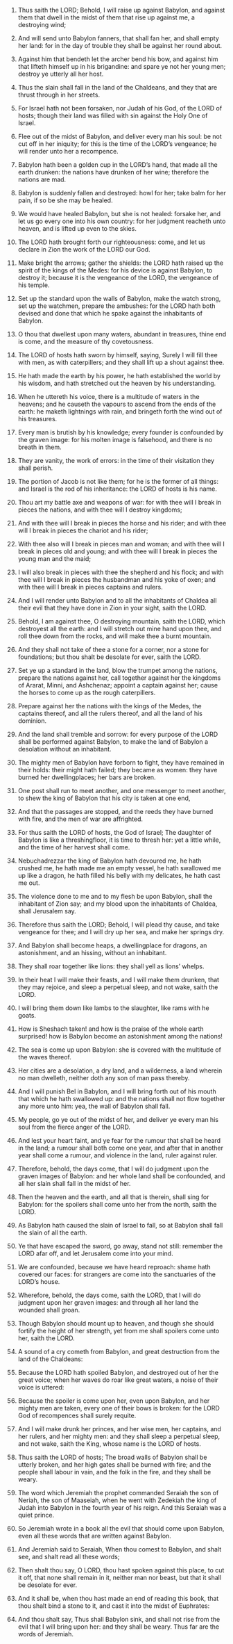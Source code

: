 1. Thus saith the LORD; Behold, I will raise up against Babylon, and
against them that dwell in the midst of them that rise up against me,
a destroying wind;

2. And will send unto Babylon fanners, that shall
fan her, and shall empty her land: for in the day of trouble they
shall be against her round about.

3. Against him that bendeth let the archer bend his bow, and against
him that lifteth himself up in his brigandine: and spare ye not her
young men; destroy ye utterly all her host.

4. Thus the slain shall fall in the land of the Chaldeans, and they
that are thrust through in her streets.

5. For Israel hath not been forsaken, nor Judah of his God, of the
LORD of hosts; though their land was filled with sin against the Holy
One of Israel.

6. Flee out of the midst of Babylon, and deliver every man his soul:
be not cut off in her iniquity; for this is the time of the LORD’s
vengeance; he will render unto her a recompence.

7. Babylon hath been a golden cup in the LORD’s hand, that made all
the earth drunken: the nations have drunken of her wine; therefore the
nations are mad.

8. Babylon is suddenly fallen and destroyed: howl for her; take balm
for her pain, if so be she may be healed.

9. We would have healed Babylon, but she is not healed: forsake her,
and let us go every one into his own country: for her judgment
reacheth unto heaven, and is lifted up even to the skies.

10. The LORD hath brought forth our righteousness: come, and let us
declare in Zion the work of the LORD our God.

11. Make bright the arrows; gather the shields: the LORD hath raised
up the spirit of the kings of the Medes: for his device is against
Babylon, to destroy it; because it is the vengeance of the LORD, the
vengeance of his temple.

12. Set up the standard upon the walls of Babylon, make the watch
strong, set up the watchmen, prepare the ambushes: for the LORD hath
both devised and done that which he spake against the inhabitants of
Babylon.

13. O thou that dwellest upon many waters, abundant in treasures,
thine end is come, and the measure of thy covetousness.

14. The LORD of hosts hath sworn by himself, saying, Surely I will
fill thee with men, as with caterpillers; and they shall lift up a
shout against thee.

15. He hath made the earth by his power, he hath established the
world by his wisdom, and hath stretched out the heaven by his
understanding.

16. When he uttereth his voice, there is a multitude of waters in
the heavens; and he causeth the vapours to ascend from the ends of the
earth: he maketh lightnings with rain, and bringeth forth the wind out
of his treasures.

17. Every man is brutish by his knowledge; every founder is
confounded by the graven image: for his molten image is falsehood, and
there is no breath in them.

18. They are vanity, the work of errors: in the time of their
visitation they shall perish.

19. The portion of Jacob is not like them; for he is the former of
all things: and Israel is the rod of his inheritance: the LORD of
hosts is his name.

20. Thou art my battle axe and weapons of war: for with thee will I
break in pieces the nations, and with thee will I destroy kingdoms;

21. And with thee will I break in pieces the horse and his rider;
and with thee will I break in pieces the chariot and his rider;

22. With thee also will I break in pieces man and woman; and with thee
will I break in pieces old and young; and with thee will I break in
pieces the young man and the maid;

23. I will also break in pieces
with thee the shepherd and his flock; and with thee will I break in
pieces the husbandman and his yoke of oxen; and with thee will I break
in pieces captains and rulers.

24. And I will render unto Babylon and to all the inhabitants of
Chaldea all their evil that they have done in Zion in your sight,
saith the LORD.

25. Behold, I am against thee, O destroying mountain, saith the
LORD, which destroyest all the earth: and I will stretch out mine hand
upon thee, and roll thee down from the rocks, and will make thee a
burnt mountain.

26. And they shall not take of thee a stone for a corner, nor a
stone for foundations; but thou shalt be desolate for ever, saith the
LORD.

27. Set ye up a standard in the land, blow the trumpet among the
nations, prepare the nations against her, call together against her
the kingdoms of Ararat, Minni, and Ashchenaz; appoint a captain
against her; cause the horses to come up as the rough caterpillers.

28. Prepare against her the nations with the kings of the Medes, the
captains thereof, and all the rulers thereof, and all the land of his
dominion.

29. And the land shall tremble and sorrow: for every purpose of the
LORD shall be performed against Babylon, to make the land of Babylon a
desolation without an inhabitant.

30. The mighty men of Babylon have forborn to fight, they have
remained in their holds: their might hath failed; they became as
women: they have burned her dwellingplaces; her bars are broken.

31. One post shall run to meet another, and one messenger to meet
another, to shew the king of Babylon that his city is taken at one
end,

32. And that the passages are stopped, and the reeds they have
burned with fire, and the men of war are affrighted.

33. For thus saith the LORD of hosts, the God of Israel; The
daughter of Babylon is like a threshingfloor, it is time to thresh
her: yet a little while, and the time of her harvest shall come.

34. Nebuchadrezzar the king of Babylon hath devoured me, he hath
crushed me, he hath made me an empty vessel, he hath swallowed me up
like a dragon, he hath filled his belly with my delicates, he hath
cast me out.

35. The violence done to me and to my flesh be upon Babylon, shall
the inhabitant of Zion say; and my blood upon the inhabitants of
Chaldea, shall Jerusalem say.

36. Therefore thus saith the LORD; Behold, I will plead thy cause,
and take vengeance for thee; and I will dry up her sea, and make her
springs dry.

37. And Babylon shall become heaps, a dwellingplace for dragons, an
astonishment, and an hissing, without an inhabitant.

38. They shall roar together like lions: they shall yell as lions’
whelps.

39. In their heat I will make their feasts, and I will make them
drunken, that they may rejoice, and sleep a perpetual sleep, and not
wake, saith the LORD.

40. I will bring them down like lambs to the slaughter, like rams
with he goats.

41. How is Sheshach taken! and how is the praise of the whole earth
surprised! how is Babylon become an astonishment among the nations!

42. The sea is come up upon Babylon: she is covered with the
multitude of the waves thereof.

43. Her cities are a desolation, a dry land, and a wilderness, a
land wherein no man dwelleth, neither doth any son of man pass
thereby.

44. And I will punish Bel in Babylon, and I will bring forth out of
his mouth that which he hath swallowed up: and the nations shall not
flow together any more unto him: yea, the wall of Babylon shall fall.

45. My people, go ye out of the midst of her, and deliver ye every
man his soul from the fierce anger of the LORD.

46. And lest your heart faint, and ye fear for the rumour that shall
be heard in the land; a rumour shall both come one year, and after
that in another year shall come a rumour, and violence in the land,
ruler against ruler.

47. Therefore, behold, the days come, that I will do judgment upon
the graven images of Babylon: and her whole land shall be confounded,
and all her slain shall fall in the midst of her.

48. Then the heaven and the earth, and all that is therein, shall
sing for Babylon: for the spoilers shall come unto her from the north,
saith the LORD.

49. As Babylon hath caused the slain of Israel to fall, so at
Babylon shall fall the slain of all the earth.

50. Ye that have escaped the sword, go away, stand not still:
remember the LORD afar off, and let Jerusalem come into your mind.

51. We are confounded, because we have heard reproach: shame hath
covered our faces: for strangers are come into the sanctuaries of the
LORD’s house.

52. Wherefore, behold, the days come, saith the LORD, that I will do
judgment upon her graven images: and through all her land the wounded
shall groan.

53. Though Babylon should mount up to heaven, and though she should
fortify the height of her strength, yet from me shall spoilers come
unto her, saith the LORD.

54. A sound of a cry cometh from Babylon, and great destruction from
the land of the Chaldeans:

55. Because the LORD hath spoiled
Babylon, and destroyed out of her the great voice; when her waves do
roar like great waters, a noise of their voice is uttered:

56. Because the spoiler is come upon her, even upon Babylon, and her
mighty men are taken, every one of their bows is broken: for the LORD
God of recompences shall surely requite.

57. And I will make drunk her princes, and her wise men, her
captains, and her rulers, and her mighty men: and they shall sleep a
perpetual sleep, and not wake, saith the King, whose name is the LORD
of hosts.

58. Thus saith the LORD of hosts; The broad walls of Babylon shall
be utterly broken, and her high gates shall be burned with fire; and
the people shall labour in vain, and the folk in the fire, and they
shall be weary.

59. The word which Jeremiah the prophet commanded Seraiah the son of
Neriah, the son of Maaseiah, when he went with Zedekiah the king of
Judah into Babylon in the fourth year of his reign. And this Seraiah
was a quiet prince.

60. So Jeremiah wrote in a book all the evil that should come upon
Babylon, even all these words that are written against Babylon.

61. And Jeremiah said to Seraiah, When thou comest to Babylon, and
shalt see, and shalt read all these words;

62. Then shalt thou say,
O LORD, thou hast spoken against this place, to cut it off, that none
shall remain in it, neither man nor beast, but that it shall be
desolate for ever.

63. And it shall be, when thou hast made an end of reading this
book, that thou shalt bind a stone to it, and cast it into the midst
of Euphrates:

64. And thou shalt say, Thus shall Babylon sink, and
shall not rise from the evil that I will bring upon her: and they
shall be weary. Thus far are the words of Jeremiah.